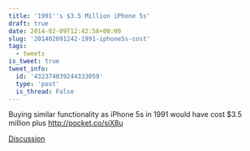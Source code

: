 ```yaml
---
title: '1991''s $3.5 Million iPhone 5s'
draft: true
date: 2014-02-09T12:42:58+00:00
slug: '201402091242-1991-iphone5s-cost'
tags:
  - tweets
is_tweet: true
tweet_info:
  id: '432374039244333059'
  type: 'post'
  is_thread: False
---
```




Buying similar functionality as iPhone 5s in 1991 would have cost $3.5 million plus <http://pocket.co/siX8u>

[Discussion](https://x.com/sytelus/status/432374039244333059)
